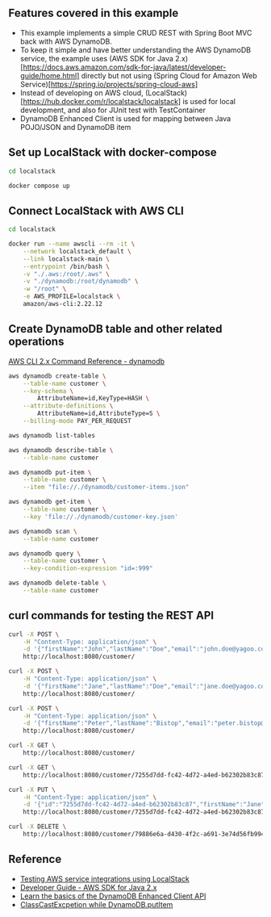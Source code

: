 ## Features covered in this example

- This example implements a simple CRUD REST with Spring Boot MVC back with AWS DynamoDB.
- To keep it simple and have better understanding the AWS DynamoDB service, the example uses (AWS SDK for Java 2.x)[https://docs.aws.amazon.com/sdk-for-java/latest/developer-guide/home.html] directly but not using (Spring Cloud for Amazon Web Service)[https://spring.io/projects/spring-cloud-aws]
- Instead of developing on AWS cloud, (LocalStack)[https://hub.docker.com/r/localstack/localstack] is used for local development, and also for JUnit test with TestContainer
- DynamoDB Enhanced Client is used for mapping between Java POJO/JSON and DynamoDB item

## Set up LocalStack with docker-compose
```bash
cd localstack

docker compose up
```

## Connect LocalStack with AWS CLI
```bash
cd localstack

docker run --name awscli --rm -it \
    --network localstack_default \
    --link localstack-main \
    --entrypoint /bin/bash \
    -v "./.aws:/root/.aws" \
    -v "./dynamodb:/root/dynamodb" \
    -w "/root" \
    -e AWS_PROFILE=localstack \
    amazon/aws-cli:2.22.12
```

## Create DynamoDB table and other related operations
[AWS CLI 2.x Command Reference - dynamodb](https://awscli.amazonaws.com/v2/documentation/api/latest/reference/dynamodb/index.html)
```bash
aws dynamodb create-table \
    --table-name customer \
    --key-schema \
        AttributeName=id,KeyType=HASH \
    --attribute-definitions \
        AttributeName=id,AttributeType=S \
    --billing-mode PAY_PER_REQUEST

aws dynamodb list-tables

aws dynamodb describe-table \
    --table-name customer

aws dynamodb put-item \
    --table-name customer \
    --item "file://./dynamodb/customer-items.json"

aws dynamodb get-item \
    --table-name customer \
    --key 'file://./dynamodb/customer-key.json'

aws dynamodb scan \
    --table-name customer

aws dynamodb query \
    --table-name customer \
    --key-condition-expression "id=:999"

aws dynamodb delete-table \
    --table-name customer
```

## curl commands for testing the REST API
```bash
curl -X POST \
    -H "Content-Type: application/json" \
    -d '{"firstName":"John","lastName":"Doe","email":"john.doe@yagoo.com"}' \
    http://localhost:8080/customer/

curl -X POST \
    -H "Content-Type: application/json" \
    -d '{"firstName":"Jane","lastName":"Doe","email":"jane.doe@yagoo.com"}' \
    http://localhost:8080/customer/

curl -X POST \
    -H "Content-Type: application/json" \
    -d '{"firstName":"Peter","lastName":"Bistop","email":"peter.bistop@yagoo.com"}' \
    http://localhost:8080/customer/

curl -X GET \
    http://localhost:8080/customer/

curl -X GET \
    http://localhost:8080/customer/7255d7dd-fc42-4d72-a4ed-b62302b83c87

curl -X PUT \
    -H "Content-Type: application/json" \
    -d '{"id":"7255d7dd-fc42-4d72-a4ed-b62302b83c87","firstName":"Jane","lastName":"Doe","email":"jane.doe@gmail.com"}' \
    http://localhost:8080/customer/7255d7dd-fc42-4d72-a4ed-b62302b83c87

curl -X DELETE \
    http://localhost:8080/customer/79886e6a-d430-4f2c-a691-3e74d56fb994
```

## Reference
- [Testing AWS service integrations using LocalStack](https://testcontainers.com/guides/testing-aws-service-integrations-using-localstack/)
- [Developer Guide - AWS SDK for Java 2.x](https://docs.aws.amazon.com/sdk-for-java/latest/developer-guide/home.html)
- [Learn the basics of the DynamoDB Enhanced Client API](https://docs.aws.amazon.com/sdk-for-java/latest/developer-guide/ddb-en-client-use.html)
- [ClassCastExcpetion while DynamoDB.putItem](https://stackoverflow.com/questions/61556638/springboot-java-aws-sdk-2-dynamodb-enhanced-client-and-devtools-problem/64350067#64350067)